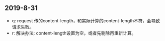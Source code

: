 ## 2019-8-31

- q: request 传的content-length，和实际计算的content-length不符，会导致请求失败。
- r: 解决办法: content-length设置为空，或者先剔除再重新计算。
